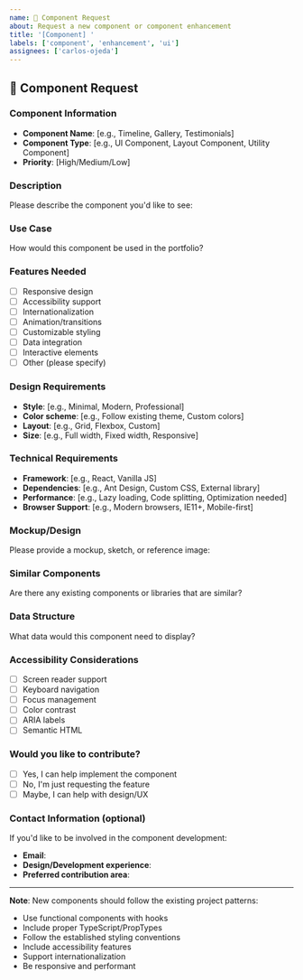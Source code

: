 ```yaml
---
name: 🧩 Component Request
about: Request a new component or component enhancement
title: '[Component] '
labels: ['component', 'enhancement', 'ui']
assignees: ['carlos-ojeda']
---
```


## 🧩 Component Request

### Component Information
- **Component Name**: [e.g., Timeline, Gallery, Testimonials]
- **Component Type**: [e.g., UI Component, Layout Component, Utility Component]
- **Priority**: [High/Medium/Low]

### Description
Please describe the component you'd like to see:

### Use Case
How would this component be used in the portfolio?

### Features Needed
- [ ] Responsive design
- [ ] Accessibility support
- [ ] Internationalization
- [ ] Animation/transitions
- [ ] Customizable styling
- [ ] Data integration
- [ ] Interactive elements
- [ ] Other (please specify)

### Design Requirements
- **Style**: [e.g., Minimal, Modern, Professional]
- **Color scheme**: [e.g., Follow existing theme, Custom colors]
- **Layout**: [e.g., Grid, Flexbox, Custom]
- **Size**: [e.g., Full width, Fixed width, Responsive]

### Technical Requirements
- **Framework**: [e.g., React, Vanilla JS]
- **Dependencies**: [e.g., Ant Design, Custom CSS, External library]
- **Performance**: [e.g., Lazy loading, Code splitting, Optimization needed]
- **Browser Support**: [e.g., Modern browsers, IE11+, Mobile-first]

### Mockup/Design
Please provide a mockup, sketch, or reference image:

### Similar Components
Are there any existing components or libraries that are similar?

### Data Structure
What data would this component need to display?

### Accessibility Considerations
- [ ] Screen reader support
- [ ] Keyboard navigation
- [ ] Focus management
- [ ] Color contrast
- [ ] ARIA labels
- [ ] Semantic HTML

### Would you like to contribute?
- [ ] Yes, I can help implement the component
- [ ] No, I'm just requesting the feature
- [ ] Maybe, I can help with design/UX

### Contact Information (optional)
If you'd like to be involved in the component development:
- **Email**: 
- **Design/Development experience**: 
- **Preferred contribution area**: 

---

**Note**: New components should follow the existing project patterns:
- Use functional components with hooks
- Include proper TypeScript/PropTypes
- Follow the established styling conventions
- Include accessibility features
- Support internationalization
- Be responsive and performant
